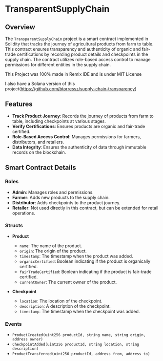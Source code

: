 # TransparentSupplyChain

## Overview

The `TransparentSupplyChain` project is a smart contract implemented in Solidity that tracks the journey of agricultural products from farm to table. This contract ensures transparency and authenticity of organic and fair-trade certifications by recording product details and checkpoints in the supply chain. The contract utilizes role-based access control to manage permissions for different entities in the supply chain.

This Project was 100% made in Remix IDE and is under MIT License 

I also have a Solana version of this project(https://github.com/btorressz/supply-chain-transparency) 

## Features

- **Track Product Journey**: Records the journey of products from farm to table, including checkpoints at various stages.
- **Verify Certifications**: Ensures products are organic and fair-trade certified.
- **Role-Based Access Control**: Manages permissions for farmers, distributors, and retailers.
- **Data Integrity**: Ensures the authenticity of data through immutable records on the blockchain.

## Smart Contract Details

### Roles

- **Admin**: Manages roles and permissions.
- **Farmer**: Adds new products to the supply chain.
- **Distributor**: Adds checkpoints to the product journey.
- **Retailer**: Not used directly in this contract, but can be extended for retail operations.

### Structs

- **Product**
  - `name`: The name of the product.
  - `origin`: The origin of the product.
  - `timestamp`: The timestamp when the product was added.
  - `organicCertified`: Boolean indicating if the product is organically certified.
  - `fairTradeCertified`: Boolean indicating if the product is fair-trade certified.
  - `currentOwner`: The current owner of the product.

- **Checkpoint**
  - `location`: The location of the checkpoint.
  - `description`: A description of the checkpoint.
  - `timestamp`: The timestamp when the checkpoint was added.

### Events

- `ProductCreated(uint256 productId, string name, string origin, address owner)`
- `CheckpointAdded(uint256 productId, string location, string description)`
- `ProductTransferred(uint256 productId, address from, address to)`
